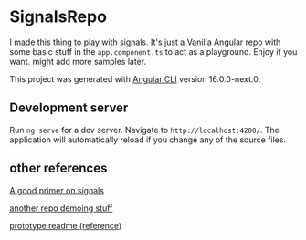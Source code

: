 # SignalsRepo

I made this thing to play with signals. It's just a Vanilla Angular repo with some basic stuff in the `app.component.ts` to act as a playground. Enjoy if you want. might add more samples later. 

This project was generated with [Angular CLI](https://github.com/angular/angular-cli) version 16.0.0-next.0.

## Development server

Run `ng serve` for a dev server. Navigate to `http://localhost:4200/`. The application will automatically reload if you change any of the source files.

## other references

[A good primer on signals](https://twitter.com/sarah_edo/status/1628065696247857152?s=20)

[another repo demoing stuff](https://medium.com/herodevs/i-built-an-app-using-angulars-latest-prototype-signals-4b2691b9a8aa)

[prototype readme (reference)](https://github.com/angular/angular/pull/49091/commits/11938976cc2c59e4e2f065cf6dab299f48f411d2#diff-840125642da1f714e734c39824154326f3ef715cad25b7032c46efd8728768e4)


